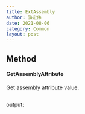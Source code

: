 ```yaml
---
title: ExtAssembly
author: 骆宏伟
date: 2021-08-06
category: Common
layout: post
---
```


## Method

#### GetAssemblyAttribute
Get assembly attribute value.
```

```
output:
```
```